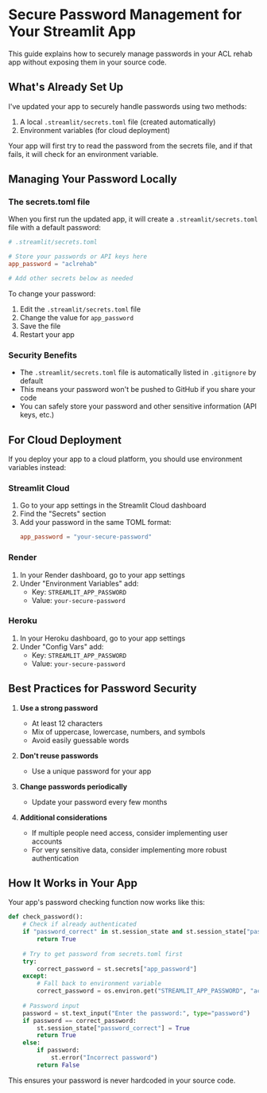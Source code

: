 # Secure Password Management for Your Streamlit App

This guide explains how to securely manage passwords in your ACL rehab app without exposing them in your source code.

## What's Already Set Up

I've updated your app to securely handle passwords using two methods:

1. A local `.streamlit/secrets.toml` file (created automatically)
2. Environment variables (for cloud deployment)

Your app will first try to read the password from the secrets file, and if that fails, it will check for an environment variable.

## Managing Your Password Locally

### The secrets.toml file

When you first run the updated app, it will create a `.streamlit/secrets.toml` file with a default password:

```toml
# .streamlit/secrets.toml

# Store your passwords or API keys here
app_password = "aclrehab"

# Add other secrets below as needed
```

To change your password:

1. Edit the `.streamlit/secrets.toml` file
2. Change the value for `app_password`
3. Save the file
4. Restart your app

### Security Benefits

- The `.streamlit/secrets.toml` file is automatically listed in `.gitignore` by default
- This means your password won't be pushed to GitHub if you share your code
- You can safely store your password and other sensitive information (API keys, etc.)

## For Cloud Deployment

If you deploy your app to a cloud platform, you should use environment variables instead:

### Streamlit Cloud

1. Go to your app settings in the Streamlit Cloud dashboard
2. Find the "Secrets" section
3. Add your password in the same TOML format:
   ```toml
   app_password = "your-secure-password"
   ```

### Render

1. In your Render dashboard, go to your app settings
2. Under "Environment Variables" add:
   - Key: `STREAMLIT_APP_PASSWORD`
   - Value: `your-secure-password`

### Heroku

1. In your Heroku dashboard, go to your app settings
2. Under "Config Vars" add:
   - Key: `STREAMLIT_APP_PASSWORD`
   - Value: `your-secure-password`

## Best Practices for Password Security

1. **Use a strong password**
   - At least 12 characters
   - Mix of uppercase, lowercase, numbers, and symbols
   - Avoid easily guessable words

2. **Don't reuse passwords**
   - Use a unique password for your app

3. **Change passwords periodically**
   - Update your password every few months

4. **Additional considerations**
   - If multiple people need access, consider implementing user accounts
   - For very sensitive data, consider implementing more robust authentication

## How It Works in Your App

Your app's password checking function now works like this:

```python
def check_password():
    # Check if already authenticated
    if "password_correct" in st.session_state and st.session_state["password_correct"]:
        return True
        
    # Try to get password from secrets.toml first
    try:
        correct_password = st.secrets["app_password"]
    except:
        # Fall back to environment variable
        correct_password = os.environ.get("STREAMLIT_APP_PASSWORD", "aclrehab")
    
    # Password input
    password = st.text_input("Enter the password:", type="password")
    if password == correct_password:
        st.session_state["password_correct"] = True
        return True
    else:
        if password:
            st.error("Incorrect password")
        return False
```

This ensures your password is never hardcoded in your source code. 